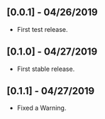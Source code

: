 ## [0.0.1] - 04/26/2019

* First test release.

## [0.1.0] - 04/27/2019

* First stable release.

## [0.1.1] - 04/27/2019

* Fixed a Warning.